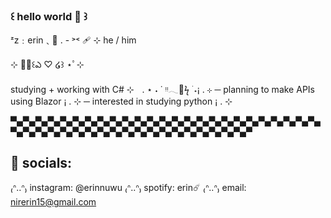 ### ꒰ hello world 🍄 ꒱

<!--
**voidnire/voidnire** is a ✨ _special_ ✨ repository because its `README.md` (this file) appears on your GitHub profile.

Here are some ideas to get you started:

- 🔭 I’m currently working on ...
- 🌱 I’m currently learning ...
- 👯 I’m looking to collaborate on ...
- 🤔 I’m looking for help with ...
- 💬 Ask me about ...
- 📫 How to reach me: ...
- 😄 Pronouns: ...
- ⚡ Fun fact: ...
-->

 ᶻz﹕erin﹑💭 . - ˃˂ 🩹 ⊹ he / him
 
⊹ ⋆ﾟ꒰ఎ ♡ ໒꒱ ⋆ﾟ⊹  

 studying + working with C# ⊹ㅤ. ⋆ ˖ ˙ ᵎᵎ𓂃🎨ϟ ࣪ ˖¡ . ⊹ 
 ─ planning to make APIs using Blazor ¡ . ⊹
 ─ interested in studying python ¡ . ⊹

▀▄▀▄▀▄▀▄▀▄▀▄▀▄▀▄▀▄▀▄▀▄▀▄▀▄▀▄▀▄▀▄▀▄▀▄▀▄▀▄▀▄▀▄▀▄▀▄▀▄▀▄▀▄▀▄▀▄▀▄▀▄▀▄▀▄▀▄▀▄▀▄▀▄▀▄▀▄▀▄▀▄▀▄▀▄▀▄▀

 ## 💭 socials:
 
  ₍ᐢ‥ᐢ₎ instagram: @erinnuwu 
  ₍ᐢ‥ᐢ₎ spotify: erin☄️
  ₍ᐢ‥ᐢ₎ email: nirerin15@gmail.com
